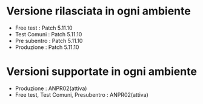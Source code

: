 # Versione rilasciata in ogni ambiente

- Free test : Patch 5.11.10
- Test Comuni : Patch 5.11.10
- Pre subentro : Patch 5.11.10
- Produzione : Patch 5.11.10


# Versioni supportate in ogni ambiente

- Produzione : ANPR02(attiva)
- Free test, Test Comuni, Presubentro : ANPR02(attiva)

